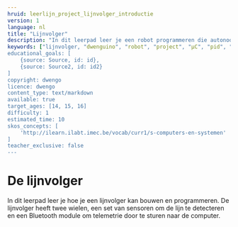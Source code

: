 ```yaml
---
hruid: leerlijn_project_lijnvolger_introductie
version: 1
language: nl
title: "Lijnvolger"
description: "In dit leerpad leer je een robot programmeren die autonoom een lijn kan volgen aan de hand van PID controle."
keywords: ["lijnvolger, "dwenguino", "robot", "project", "µC", "pid", "controletheorie"]
educational_goals: [
    {source: Source, id: id}, 
    {source: Source2, id: id2}
]
copyright: dwengo
licence: dwengo
content_type: text/markdown
available: true
target_ages: [14, 15, 16]
difficulty: 1
estimated_time: 10
skos_concepts: [
    'http://ilearn.ilabt.imec.be/vocab/curr1/s-computers-en-systemen'
]
teacher_exclusive: false
---
```


# De lijnvolger

In dit leerpad leer je hoe je een lijnvolger kan bouwen en programmeren. De lijnvolger heeft twee wielen, een set van sensoren om de lijn te detecteren en een Bluetooth module om telemetrie door te sturen naar de computer.



